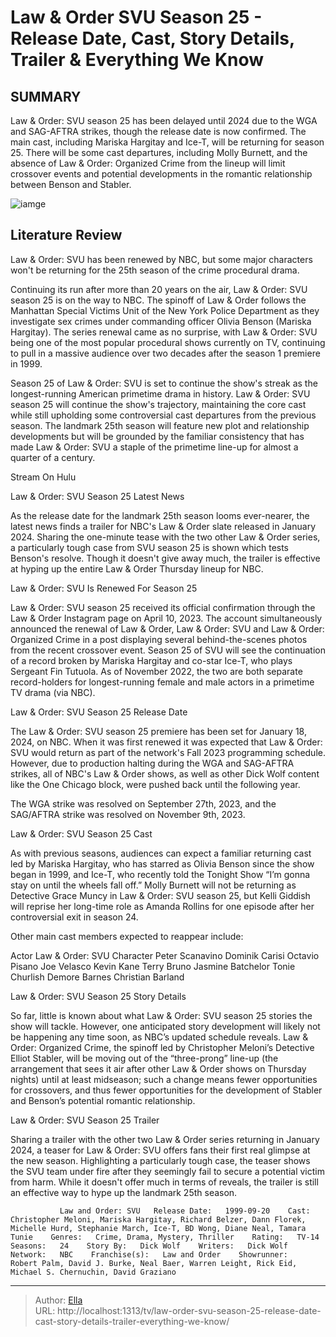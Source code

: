 # Law &amp; Order SVU Season 25 - Release Date, Cast, Story Details, Trailer &amp; Everything We Know


## SUMMARY 



  Law &amp; Order: SVU season 25 has been delayed until 2024 due to the WGA and SAG-AFTRA strikes, though the release date is now confirmed.   The main cast, including Mariska Hargitay and Ice-T, will be returning for season 25.   There will be some cast departures, including Molly Burnett, and the absence of Law &amp; Order: Organized Crime from the lineup will limit crossover events and potential developments in the romantic relationship between Benson and Stabler.  

![iamge](https://static1.srcdn.com/wordpress/wp-content/uploads/2023/11/svu-season-25.jpg)

## Literature Review
Law &amp; Order: SVU has been renewed by NBC, but some major characters won&#39;t be returning for the 25th season of the crime procedural drama.




Continuing its run after more than 20 years on the air, Law &amp; Order: SVU season 25 is on the way to NBC. The spinoff of Law &amp; Order follows the Manhattan Special Victims Unit of the New York Police Department as they investigate sex crimes under commanding officer Olivia Benson (Mariska Hargitay). The series renewal came as no surprise, with Law &amp; Order: SVU being one of the most popular procedural shows currently on TV, continuing to pull in a massive audience over two decades after the season 1 premiere in 1999.




Season 25 of Law &amp; Order: SVU is set to continue the show&#39;s streak as the longest-running American primetime drama in history. Law &amp; Order: SVU season 25 will continue the show&#39;s trajectory, maintaining the core cast while still upholding some controversial cast departures from the previous season. The landmark 25th season will feature new plot and relationship developments but will be grounded by the familiar consistency that has made Law &amp; Order: SVU a staple of the primetime line-up for almost a quarter of a century.

Stream On Hulu


 Law &amp; Order: SVU Season 25 Latest News 
         

 As the release date for the landmark 25th season looms ever-nearer, the latest news finds a trailer for NBC&#39;s Law &amp; Order slate released in January 2024. Sharing the one-minute tease with the two other Law &amp; Order series, a particularly tough case from SVU season 25 is shown which tests Benson&#39;s resolve. Though it doesn&#39;t give away much, the trailer is effective at hyping up the entire Law &amp; Order Thursday lineup for NBC.






 Law &amp; Order: SVU Is Renewed For Season 25 
          

Law &amp; Order: SVU season 25 received its official confirmation through the Law &amp; Order Instagram page on April 10, 2023. The account simultaneously announced the renewal of Law &amp; Order, Law &amp; Order: SVU and Law &amp; Order: Organized Crime in a post displaying several behind-the-scenes photos from the recent crossover event. Season 25 of SVU will see the continuation of a record broken by Mariska Hargitay and co-star Ice-T, who plays Sergeant Fin Tutuola. As of November 2022, the two are both separate record-holders for longest-running female and male actors in a primetime TV drama (via NBC).


 






 Law &amp; Order: SVU Season 25 Release Date 
          

The Law &amp; Order: SVU season 25 premiere has been set for January 18, 2024, on NBC. When it was first renewed it was expected that Law &amp; Order: SVU would return as part of the network&#39;s Fall 2023 programming schedule. However, due to production halting during the WGA and SAG-AFTRA strikes, all of NBC&#39;s Law &amp; Order shows, as well as other Dick Wolf content like the One Chicago block, were pushed back until the following year.



The WGA strike was resolved on September 27th, 2023, and the SAG/AFTRA strike was resolved on November 9th, 2023.






 Law &amp; Order: SVU Season 25 Cast 
          




As with previous seasons, audiences can expect a familiar returning cast led by Mariska Hargitay, who has starred as Olivia Benson since the show began in 1999, and Ice-T, who recently told the Tonight Show “I’m gonna stay on until the wheels fall off.” Molly Burnett will not be returning as Detective Grace Muncy in Law &amp; Order: SVU season 25, but Kelli Giddish will reprise her long-time role as Amanda Rollins for one episode after her controversial exit in season 24.

Other main cast members expected to reappear include:

 Actor  Law &amp; Order: SVU Character   Peter Scanavino  Dominik Carisi   Octavio Pisano  Joe Velasco   Kevin Kane  Terry Bruno   Jasmine Batchelor  Tonie Churlish   Demore Barnes  Christian Barland   








 Law &amp; Order: SVU Season 25 Story Details 
          

So far, little is known about what Law &amp; Order: SVU season 25 stories the show will tackle. However, one anticipated story development will likely not be happening any time soon, as NBC’s updated schedule reveals. Law &amp; Order: Organized Crime, the spinoff led by Christopher Meloni’s Detective Elliot Stabler, will be moving out of the “three-prong” line-up (the arrangement that sees it air after other Law &amp; Order shows on Thursday nights) until at least midseason; such a change means fewer opportunities for crossovers, and thus fewer opportunities for the development of Stabler and Benson’s potential romantic relationship.



 Law &amp; Order: SVU Season 25 Trailer 
          




Sharing a trailer with the other two Law &amp; Order series returning in January 2024, a teaser for Law &amp; Order: SVU offers fans their first real glimpse at the new season. Highlighting a particularly tough case, the teaser shows the SVU team under fire after they seemingly fail to secure a potential victim from harm. While it doesn&#39;t offer much in terms of reveals, the trailer is still an effective way to hype up the landmark 25th season.


 

               Law and Order: SVU   Release Date:   1999-09-20    Cast:   Christopher Meloni, Mariska Hargitay, Richard Belzer, Dann Florek, Michelle Hurd, Stephanie March, Ice-T, BD Wong, Diane Neal, Tamara Tunie    Genres:   Crime, Drama, Mystery, Thriller    Rating:   TV-14    Seasons:   24    Story By:   Dick Wolf    Writers:   Dick Wolf    Network:   NBC    Franchise(s):   Law and Order    Showrunner:   Robert Palm, David J. Burke, Neal Baer, Warren Leight, Rick Eid, Michael S. Chernuchin, David Graziano      

---

> Author: [Ella](https://instagram.hk.cn/)  
> URL: http://localhost:1313/tv/law-order-svu-season-25-release-date-cast-story-details-trailer-everything-we-know/  

